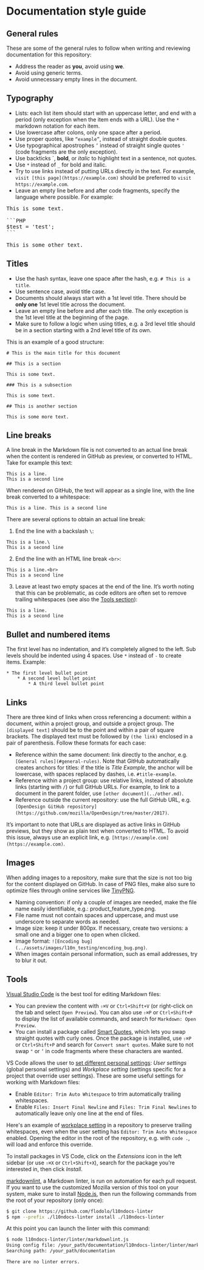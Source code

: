 # Documentation style guide

## General rules

These are some of the general rules to follow when writing and reviewing documentation for this repository:
* Address the reader as **you**, avoid using **we**.
* Avoid using generic terms.
* Avoid unnecessary empty lines in the document.

## Typography

* Lists: each list item should start with an uppercase letter, and end with a period (only exception when the item ends with a URL). Use the `*` markdown notation for each item.
* Use lowercase after colons, only one space after a period.
* Use proper quotes, like `“example”`, instead of straight double quotes.
* Use typographical apostrophes `’` instead of straight single quotes `'` (code fragments are the only exception).
* Use backticks `, **bold**, or *italic* to highlight text in a sentence, not quotes.
* Use `*` instead of `_` for bold and italic.
* Try to use links instead of putting URLs directly in the text. For example, `visit [this page](https://example.com)` should be preferred to `visit https://example.com`.
* Leave an empty line before and after code fragments, specify the language where possible. For example:

<pre>
This is some text.

```PHP
$test = 'test';
```

This is some other text.
</pre>

## Titles

* Use the hash syntax, leave one space after the hash, e.g. `# This is a title`.
* Use sentence case, avoid title case.
* Documents should always start with a 1st level title. There should be **only one** 1st level title across the document.
* Leave an empty line before and after each title. The only exception is the 1st level title at the beginning of the page.
* Make sure to follow a logic when using titles, e.g. a 3rd level title should be in a section starting with a 2nd level title of its own.

This is an example of a good structure:

```
# This is the main title for this document

## This is a section

This is some text.

### This is a subsection

This is some text.

## This is another section

This is some more text.
```

## Line breaks

A line break in the Markdown file is not converted to an actual line break when the content is rendered in GitHub as preview, or converted to HTML. Take for example this text:

```
This is a line.
This is a second line
```

When rendered on GitHub, the text will appear as a single line, with the line break converted to a whitespace:

```
This is a line. This is a second line
```

There are several options to obtain an actual line break:

1. End the line with a backslash `\`:

```
This is a line.\
This is a second line
```

2. End the line with an HTML line break `<br>`:

```
This is a line.<br>
This is a second line
```

3. Leave at least two empty spaces at the end of the line. It’s worth noting that this can be problematic, as code editors are often set to remove trailing whitespaces (see also the [Tools section](#tools)):

```
This is a line.  
This is a second line
```

## Bullet and numbered items

The first level has no indentation, and it’s completely aligned to the left. Sub levels should be indented using 4 spaces. Use `*` instead of `-` to create items. Example:

```
* The first level bullet point
    * A second level bullet point
        * A third level bullet point
```

## Links

There are three kind of links when cross referencing a document: within a document, within a project group, and outside a project group. The `[displayed text]` should be to the point and within a pair of square brackets. The displayed text must be followed by `(the link)` enclosed in a pair of parenthesis. Follow these formats for each case:

* Reference within the same document: link directly to the anchor, e.g. `[General rules](#general-rules)`. Note that GitHub automatically creates anchors for titles: if the title is *Title Example*, the anchor will be lowercase, with spaces replaced by dashes, i.e. `#title-example`.
* Reference within a project group: use relative links, instead of absolute links (starting with `/`) or full GitHub URLs. For example, to link to a document in the parent folder, use `[other document](../other.md)`.
* Reference outside the current repository: use the full GitHub URL, e.g. `[OpenDesign GitHub repository](https://github.com/mozilla/OpenDesign/tree/master/2017)`.

It’s important to note that URLs are displayed as active links in GitHub previews, but they show as plain text when converted to HTML. To avoid this issue, always use an explicit link, e.g. `[https://example.com](https://example.com)`.

## Images

When adding images to a repository, make sure that the size is not too big for the content displayed on GitHub. In case of PNG files, make also sure to optimize files through online services like [TinyPNG](https://tinypng.com/).

* Naming convention: if only a couple of images are needed, make the file name easily identifiable, e.g.: product_feature_type.png.
* File name must not contain spaces and uppercase, and must use underscore to separate words as needed.
* Image size: keep it under 800px. If necessary, create two versions: a small one and a bigger one to open when clicked.
* Image format: `![Encoding bug](../assets/images/l10n_testing/encoding_bug.png)`.
* When images contain personal information, such as email addresses, try to blur it out.

## Tools

[Visual Studio Code](https://code.visualstudio.com/) is the best tool for editing Markdown files:
* You can preview the content with `⇧⌘V` or `Ctrl+Shift+V` (or right-click on the tab and select `Open Preview`). You can also use `⇧⌘P` or `Ctrl+Shift+P` to display the list of available commands, and search for `Markdown: Open Preview`.
* You can install a package called [Smart Quotes](https://marketplace.visualstudio.com/items?itemName=LukeParkinson.smart-quotes), which lets you swap straight quotes with curly ones. Once the package is installed, use `⇧⌘P` or `Ctrl+Shift+P` and search for `Convert smart quotes`. Make sure to not swap `"` or `’` in code fragments where these characters are wanted.

VS Code allows the user to [set different personal settings](https://code.visualstudio.com/docs/getstarted/settings): *User settings* (global personal settings) and *Workplace setting* (settings specific for a project that override user settings). These are some useful settings for working with Markdown files:
* Enable `Editor: Trim Auto Whitespace` to trim automatically trailing whitespaces.
* Enable `Files: Insert Final Newline` and `Files: Trim Final Newlines` to automatically leave only one line at the end of files.

Here's an example of [workplace setting](https://github.com/mozilla/legal-docs/blob/main/.vscode/settings.json) in a repository to preserve trailing whitespaces, even when the user setting has `Editor: Trim Auto Whitespace` enabled. Opening the editor in the root of the repository, e.g. with `code .`, will load and enforce this override.

To install packages in VS Code, click on the *Extensions* icon in the left sidebar (or use `⇧⌘X` or `Ctrl+Shift+X`), search for the package you’re interested in, then click *Install*.

[markdownlint](https://github.com/DavidAnson/markdownlint), a Markdown linter, is run on automation for each pull request. If you want to use the customized Mozilla version of this tool on your system, make sure to install [Node.js](https://nodejs.org/en/), then run the following commands from the root of your repository (only once):

```BASH
$ git clone https://github.com/flodolo/l10ndocs-linter
$ npm --prefix ./l10ndocs-linter install ./l10ndocs-linter
```

At this point you can launch the linter with this command:

```BASH
$ node l10ndocs-linter/linter/markdownlint.js
Using config file: /your_path/documentation/l10ndocs-linter/linter/markdownlint.json
Searching path: /your_path/documentation

There are no linter errors.
```
